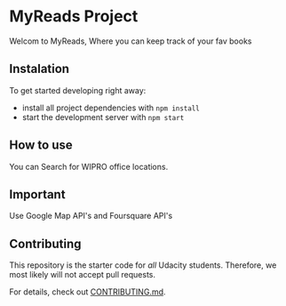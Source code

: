 # MyReads Project
Welcom to MyReads, Where you can keep track of your fav books 

## Instalation 

To get started developing right away:

* install all project dependencies with `npm install`
* start the development server with `npm start`

## How to use

You can Search for WIPRO office locations.

## Important

Use Google Map API's and Foursquare API's


## Contributing

This repository is the starter code for _all_ Udacity students. Therefore, we most likely will not accept pull requests.

For details, check out [CONTRIBUTING.md](CONTRIBUTING.md).
